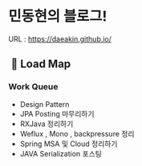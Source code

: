 # 민동현의 블로그!


URL : https://daeakin.github.io/





##  🚗 Load Map

###  Work Queue

- Design Pattern
- JPA Posting 마무리하기
- RXJava 정리하기
- Weflux , Mono , backpressure 정리
- Spring MSA 및 Cloud 정리하기
- JAVA Serialization 포스팅

